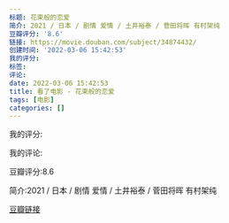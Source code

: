 ```yaml
---
标题: 花束般的恋爱
简介: 2021 / 日本 / 剧情 爱情 / 土井裕泰 / 菅田将晖 有村架纯
豆瓣评分: '8.6'
链接: https://movie.douban.com/subject/34874432/
创建时间: '2022-03-06 15:42:53'
我的评分:
标签:
评论:
date: 2022-03-06 15:42:53
title: 看了电影 - 花束般的恋爱
tags: [电影]
categories: []
---
```


我的评分:

我的评论:

豆瓣评分:8.6

简介:2021 / 日本 / 剧情 爱情 / 土井裕泰 / 菅田将晖 有村架纯

[豆瓣链接](https://movie.douban.com/subject/34874432/)


